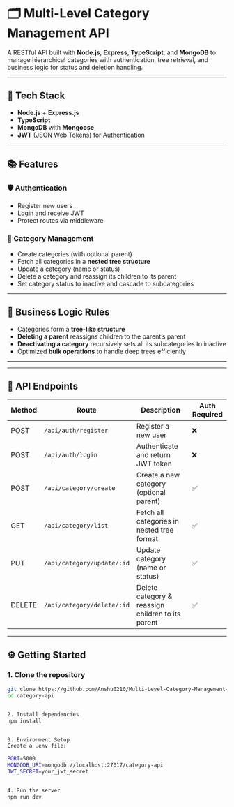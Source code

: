 # 🗂️ Multi-Level Category Management API

A RESTful API built with **Node.js**, **Express**, **TypeScript**, and **MongoDB** to manage hierarchical categories with authentication, tree retrieval, and business logic for status and deletion handling.

---

## 🧰 Tech Stack

- **Node.js** + **Express.js**
- **TypeScript**
- **MongoDB** with **Mongoose**
- **JWT** (JSON Web Tokens) for Authentication

---

## 📚 Features

### 🛡️ Authentication

- Register new users
- Login and receive JWT
- Protect routes via middleware

### 🌳 Category Management

- Create categories (with optional parent)
- Fetch all categories in a **nested tree structure**
- Update a category (name or status)
- Delete a category and reassign its children to its parent
- Set category status to inactive and cascade to subcategories

---

## 📐 Business Logic Rules

- Categories form a **tree-like structure**
- **Deleting a parent** reassigns children to the parent’s parent
- **Deactivating a category** recursively sets all its subcategories to inactive
- Optimized **bulk operations** to handle deep trees efficiently

---



---

## 🔗 API Endpoints

| Method | Route                           | Description                                           | Auth Required |
|--------|---------------------------------|-------------------------------------------------------|---------------|
| POST   | `/api/auth/register`            | Register a new user                                   | ❌            |
| POST   | `/api/auth/login`               | Authenticate and return JWT token                     | ❌            |
| POST   | `/api/category/create`          | Create a new category (optional parent)               | ✅            |
| GET    | `/api/category/list`            | Fetch all categories in nested tree format            | ✅            |
| PUT    | `/api/category/update/:id`      | Update category (name or status)                      | ✅            |
| DELETE | `/api/category/delete/:id`      | Delete category & reassign children to its parent     | ✅            |

---

## ⚙️ Getting Started

### 1. Clone the repository

```bash
git clone https://github.com/Anshu0210/Multi-Level-Category-Management-API.git
cd category-api


2. Install dependencies
npm install


3. Environment Setup
Create a .env file:

PORT=5000
MONGODB_URI=mongodb://localhost:27017/category-api
JWT_SECRET=your_jwt_secret


4. Run the server
npm run dev
